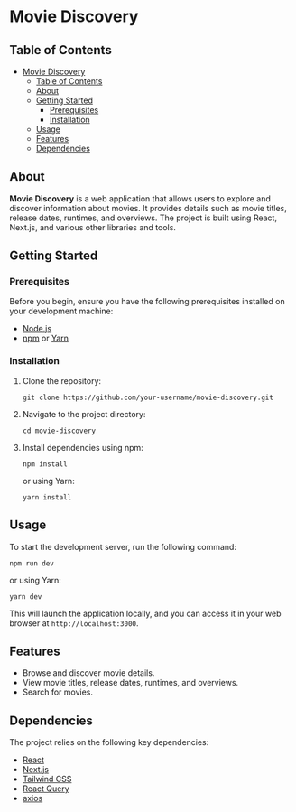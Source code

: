 # Movie Discovery

## Table of Contents
- [Movie Discovery](#movie-discovery)
  - [Table of Contents](#table-of-contents)
  - [About](#about)
  - [Getting Started](#getting-started)
    - [Prerequisites](#prerequisites)
    - [Installation](#installation)
  - [Usage](#usage)
  - [Features](#features)
  - [Dependencies](#dependencies)

## About

**Movie Discovery** is a web application that allows users to explore and discover information about movies. It provides details such as movie titles, release dates, runtimes, and overviews. The project is built using React, Next.js, and various other libraries and tools.

## Getting Started

### Prerequisites

Before you begin, ensure you have the following prerequisites installed on your development machine:

- [Node.js](https://nodejs.org/)
- [npm](https://www.npmjs.com/) or [Yarn](https://yarnpkg.com/)

### Installation

1. Clone the repository:

   ```shell
   git clone https://github.com/your-username/movie-discovery.git
   ```

2. Navigate to the project directory:

   ```shell
   cd movie-discovery
   ```

3. Install dependencies using npm:

   ```shell
   npm install
   ```

   or using Yarn:

   ```shell
   yarn install
   ```

## Usage

To start the development server, run the following command:

```shell
npm run dev
```

or using Yarn:

```shell
yarn dev
```

This will launch the application locally, and you can access it in your web browser at `http://localhost:3000`.

## Features

- Browse and discover movie details.
- View movie titles, release dates, runtimes, and overviews.
- Search for movies.

## Dependencies

The project relies on the following key dependencies:

- [React](https://reactjs.org/)
- [Next.js](https://nextjs.org/)
- [Tailwind CSS](https://tailwindcss.com/)
- [React Query](https://react-query.tanstack.com/)
- [axios](https://axios-http.com/)
